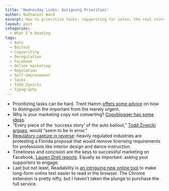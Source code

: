 ```yaml
---
title: 'Wednesday Links: Assigning Priorities'
author: Nathaniel Ward
excerpt: How to prioritize tasks; copywriting for sales; the real story of the auto bailout; Facebook marketing; and more.
layout: post
categories:
  - What I’m Reading
tags:
  - Auto
  - Bailout
  - Copywriting
  - Deregulation
  - Facebook
  - Online marketing
  - Regulation
  - Self-Improvement
  - Tasks
  - Todd_Zywicki
  - Typography
---
```


  * Prioritizing tasks can be hard. Trent Hamm [offers some advice][1] on how to distinguish the important from the merely urgent.
  * Why is your marketing copy not converting? [Copyblogger has some ideas][2].
  * “Every piece of the ‘success story’ of the auto bailout,” [Todd Zywicki argues][3], would “seem to be in error.”
  * [Regulatory capture in reverse][4]: heavily regulated industries are protesting a Florida proposal that would remove licensing requirements for professions like interior design and dance instruction.
  * Timeliness and concision are the keys to successful marketing on Facebook, [Lauren Drell reports][5]. Equally as important: asking your supporters to engage.
  * Last but not least, Readability is [an intriguing new online tool][6] to make long-form online text easier to read in the browser. The Chrome extension is pretty nifty, but I haven’t taken the plunge to purchase the full service.

 [1]: http://www.thesimpledollar.com/2011/04/12/separating-the-urgent-and-the-important/
 [2]: http://www.copyblogger.com/smart-people-copy-conversion/
 [3]: http://www.nationalaffairs.com/publications/detail/the-auto-bailout-and-the-rule-of-law
 [4]: http://reason.com/blog/2011/04/06/protecting-america-from-the-di
 [5]: http://mashable.com/2011/04/06/facebook-engagement-data/
 [6]: https://www.readability.com/